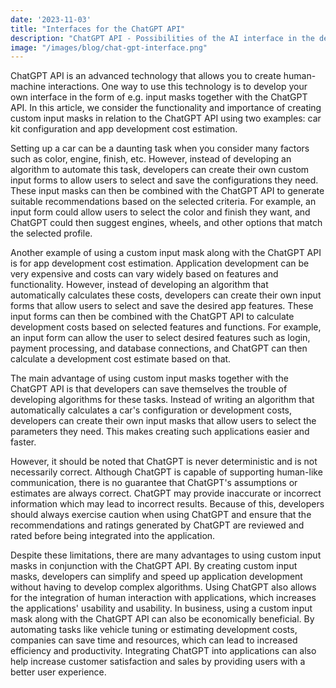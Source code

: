 ```yaml
---
date: '2023-11-03'
title: "Interfaces for the ChatGPT API"
description: "ChatGPT API - Possibilities of the AI interface in the development of new user experiences."
image: "/images/blog/chat-gpt-interface.png"
---
```


ChatGPT API is an advanced technology that allows you to create human-machine interactions. One way to use this technology is to develop your own interface in the form of e.g. input masks together with the ChatGPT API. In this article, we consider the functionality and importance of creating custom input masks in relation to the ChatGPT API using two examples: car kit configuration and app development cost estimation.

Setting up a car can be a daunting task when you consider many factors such as color, engine, finish, etc. However, instead of developing an algorithm to automate this task, developers can create their own custom input forms to allow users to select and save the configurations they need. These input masks can then be combined with the ChatGPT API to generate suitable recommendations based on the selected criteria. For example, an input form could allow users to select the color and finish they want, and ChatGPT could then suggest engines, wheels, and other options that match the selected profile.

Another example of using a custom input mask along with the ChatGPT API is for app development cost estimation. Application development can be very expensive and costs can vary widely based on features and functionality. However, instead of developing an algorithm that automatically calculates these costs, developers can create their own input forms that allow users to select and save the desired app features. These input forms can then be combined with the ChatGPT API to calculate development costs based on selected features and functions. For example, an input form can allow the user to select desired features such as login, payment processing, and database connections, and ChatGPT can then calculate a development cost estimate based on that.

The main advantage of using custom input masks together with the ChatGPT API is that developers can save themselves the trouble of developing algorithms for these tasks. Instead of writing an algorithm that automatically calculates a car's configuration or development costs, developers can create their own input masks that allow users to select the parameters they need. This makes creating such applications easier and faster.

However, it should be noted that ChatGPT is never deterministic and is not necessarily correct. Although ChatGPT is capable of supporting human-like communication, there is no guarantee that ChatGPT's assumptions or estimates are always correct. ChatGPT may provide inaccurate or incorrect information which may lead to incorrect results. Because of this, developers should always exercise caution when using ChatGPT and ensure that the recommendations and ratings generated by ChatGPT are reviewed and rated before being integrated into the application.

Despite these limitations, there are many advantages to using custom input masks in conjunction with the ChatGPT API. By creating custom input masks, developers can simplify and speed up application development without having to develop complex algorithms. Using ChatGPT also allows for the integration of human interaction with applications, which increases the applications' usability and usability. In business, using a custom input mask along with the ChatGPT API can also be economically beneficial. By automating tasks like vehicle tuning or estimating development costs, companies can save time and resources, which can lead to increased efficiency and productivity. Integrating ChatGPT into applications can also help increase customer satisfaction and sales by providing users with a better user experience.